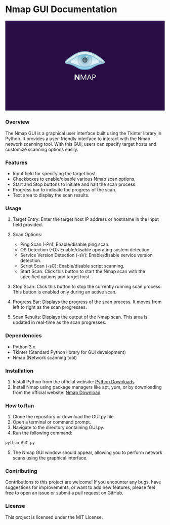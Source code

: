 
# Nmap GUI Documentation

<p align="center">
  <img src="https://github.com/smtkanchana66/Nmap-GUI/blob/main/nmap.jpg" />
</p>

### Overview
The Nmap GUI is a graphical user interface built using the Tkinter library in Python. It provides a user-friendly interface to interact with the Nmap network scanning tool. With this GUI, users can specify target hosts and customize scanning options easily.

### Features
- Input field for specifying the target host.
- Checkboxes to enable/disable various Nmap scan options.
- Start and Stop buttons to initiate and halt the scan process.
- Progress bar to indicate the progress of the scan.
- Text area to display the scan results.

### Usage
01. Target Entry: Enter the target host IP address or hostname in the input field provided.
02. Scan Options:
    - Ping Scan (-Pn): Enable/disable ping scan.
    - OS Detection (-O): Enable/disable operating system detection.
    - Service Version Detection (-sV): Enable/disable service version detection.
    - Script Scan (-sC): Enable/disable script scanning.
    - Start Scan: Click this button to start the Nmap scan with the specified options and target host.

03. Stop Scan: Click this button to stop the currently running scan process. This button is enabled only during an active scan.
04. Progress Bar: Displays the progress of the scan process. It moves from left to right as the scan progresses.
05. Scan Results: Displays the output of the Nmap scan. This area is updated in real-time as the scan progresses.

### Dependencies
- Python 3.x
- Tkinter (Standard Python library for GUI development)
- Nmap (Network scanning tool)

### Installation
01. Install Python from the official website: <a href="https://www.python.org/downloads/"> Python Downloads </a>
02. Install Nmap using package managers like apt, yum, or by downloading from the official website: <a href="https://nmap.org/download.html"> Nmap Download </a>

### How to Run
01. Clone the repository or download the GUI.py file.
02. Open a terminal or command prompt.
03. Navigate to the directory containing GUI.py.
04. Run the following command:
```bash
python GUI.py
```
05. The Nmap GUI window should appear, allowing you to perform network scans using the graphical interface.

### Contributing
Contributions to this project are welcome! If you encounter any bugs, have suggestions for improvements, or want to add new features, please feel free to open an issue or submit a pull request on GitHub.

### License
This project is licensed under the MIT License.


